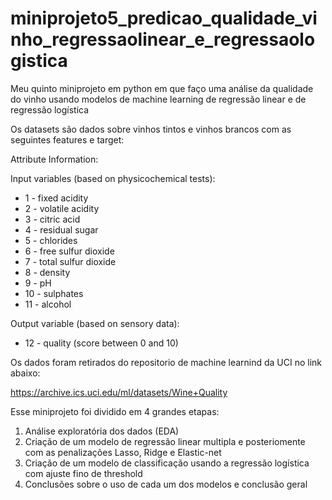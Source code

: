 # miniprojeto5_predicao_qualidade_vinho_regressaolinear_e_regressaologistica
Meu quinto miniprojeto em python em que faço uma análise da qualidade do vinho usando modelos de machine learning de regressão linear e de regressão logística

Os datasets são dados sobre vinhos tintos e vinhos brancos com as seguintes features e target:

Attribute Information:

Input variables (based on physicochemical tests):
- 1 - fixed acidity
- 2 - volatile acidity
- 3 - citric acid
- 4 - residual sugar
- 5 - chlorides
- 6 - free sulfur dioxide
- 7 - total sulfur dioxide
- 8 - density
- 9 - pH
- 10 - sulphates
- 11 - alcohol

Output variable (based on sensory data): <br>
- 12 - quality (score between 0 and 10)

Os dados foram retirados do repositorio de machine learnind da UCI no link abaixo:

https://archive.ics.uci.edu/ml/datasets/Wine+Quality

Esse miniprojeto foi dividido em 4 grandes etapas:

1) Análise exploratória dos dados (EDA)
2) Criação de um modelo de regressão linear multipla e posteriomente com as penalizações Lasso, Ridge e Elastic-net
3) Criação de um modelo de classificação usando a regressão logística com ajuste fino de threshold
4) Conclusões sobre o uso de cada um dos modelos e conclusão geral
